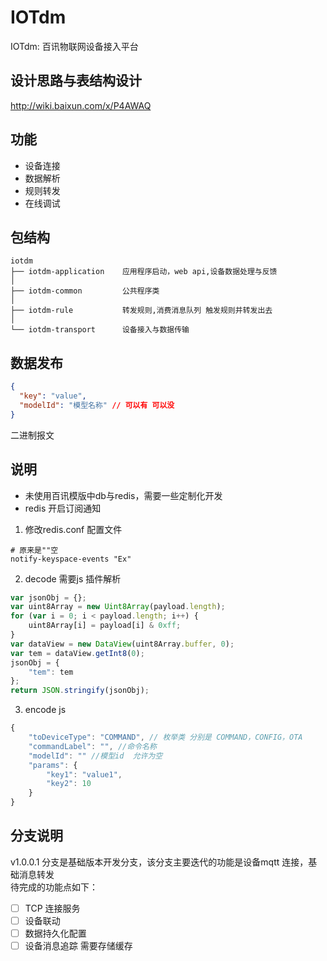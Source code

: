 # IOTdm

IOTdm: 百讯物联网设备接入平台

## 设计思路与表结构设计

http://wiki.baixun.com/x/P4AWAQ

## 功能
- 设备连接
- 数据解析
- 规则转发
- 在线调试

## 包结构
```
iotdm
├── iotdm-application    应用程序启动，web api,设备数据处理与反馈
│   
├── iotdm-common         公共程序类
│    
├── iotdm-rule           转发规则,消费消息队列 触发规则并转发出去
│    
└── iotdm-transport      设备接入与数据传输
```  

## 数据发布
```json
{
  "key": "value",
  "modelId": "模型名称" // 可以有 可以没
}
```
二进制报文


## 说明 
- 未使用百讯模版中db与redis，需要一些定制化开发
- redis 开启订阅通知
1. 修改redis.conf 配置文件
```
# 原来是""空
notify-keyspace-events "Ex"
```
2. decode 需要js 插件解析
```js
var jsonObj = {};
var uint8Array = new Uint8Array(payload.length);
for (var i = 0; i < payload.length; i++) {
	uint8Array[i] = payload[i] & 0xff;
}
var dataView = new DataView(uint8Array.buffer, 0);
var tem = dataView.getInt8(0);
jsonObj = {
	"tem": tem
};
return JSON.stringify(jsonObj);
```
3. encode js
```js
{
	"toDeviceType": "COMMAND", // 枚举类 分别是 COMMAND，CONFIG，OTA
	"commandLabel": "", //命令名称
	"modelId": "" //模型id  允许为空
	"params": {
		"key1": "value1",
		"key2": 10
	}
}
```

## 分支说明 
v1.0.0.1 分支是基础版本开发分支，该分支主要迭代的功能是设备mqtt 连接，基础消息转发</br>
待完成的功能点如下：
- [ ] TCP 连接服务
- [ ] 设备联动
- [ ] 数据持久化配置
- [ ] 设备消息追踪 需要存储缓存